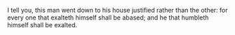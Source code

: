 I tell you, this man went down to his house justified rather than the other: for every one that exalteth himself shall be abased; and he that humbleth himself shall be exalted.
